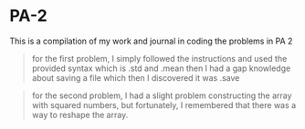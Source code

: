 # PA-2
This is a compilation of my work and journal in coding the problems in PA 2

>for the first problem, I simply followed the instructions and used the provided syntax which is .std and .mean then I had a gap knowledge about saving a file which then I discovered it was .save

>for the second problem, I had a slight problem constructing the array with squared numbers, but fortunately, I remembered that there was a way to reshape the array.
